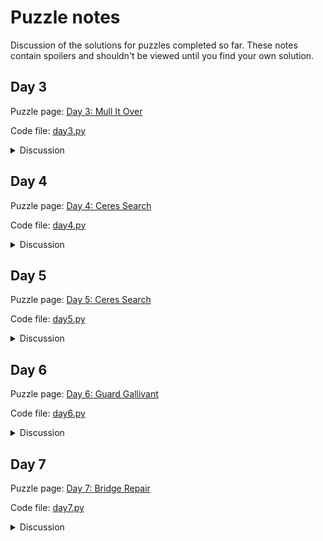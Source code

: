 # Puzzle notes

Discussion of the solutions for puzzles completed so far. These notes contain spoilers and shouldn't be viewed until you find your own solution.

## Day 3

Puzzle page: [Day 3: Mull It Over](https://adventofcode.com/2024/day/3)

Code file: [day3.py](./day3.py)

<details>
<summary>Discussion</summary>

Don't be like me. Learn how to use regexes properly.
</details>

## Day 4

Puzzle page: [Day 4: Ceres Search](https://adventofcode.com/2024/day/4)

Code file: [day4.py](./day4.py)

<details>
<summary>Discussion</summary>

I think this can be accomplished more efficiently by finding all `X` characters and exploring the grid for neighbors in each horizontal, vertical and diagonal direction (or `A` characters, and immediate diagonal neighbors for part 2), with early termination if a non-matching character is reached.

I didn't do any of that. Instead, I just iterated over all rows and columns and used preset offset shapes for verticals, horizontals and diagonals to sample the characters at each position and shape and check for `XMAS`/`SAMX` strings (and X shapes with  `MAS`/`SAM` strings in part 2). Storing the grid as a `collections.defaultdict` indexed by `(x,y)` tuples means it's not even necessary to check bounds rigorously. The approach involves unnecessary extra work (and a hashed dictionary is necessarily slower to access than a 2D array), but the runtime cost is minimal when run on puzzle inputs and it simplifies the code substantially.
</details>

## Day 5

Puzzle page: [Day 5: Ceres Search](https://adventofcode.com/2024/day/5)

Code file: [day5.py](./day5.py)

<details>
<summary>Discussion</summary>

It's interesting that the page ordering rules on the puzzle inputs contain cycles if the graph is mapped, but the pages of each update are carefully selected to avoid these cycles and have a correct ordering that is unambigious. Possibly this was meant as a trap for anyone who tries to obtain a full ordering of pages before evaluating the updates.

Evaluating the ordering of an update for part 1 just requires verifying that no rules are broken by the current ordering. For any applicable `first|last` orderings on the update list, no `first` pages can appear after `last` pages (and vice versa). Pre-sorting the rules into dictionaries indexed by `first` and `last` pages simplifies the code and is relatively efficient.

For part 2, I used an insertion sort of each page into a new list, where the insertion point for a page is the first index where the page would not break any ordering rules. I'm pretty sure the cost of sorting is no worse than $\mathcal{O}(n \log n)$ using this method.
</details>

## Day 6

Puzzle page: [Day 6: Guard Gallivant](https://adventofcode.com/2024/day/6)

Code file: [day6.py](./day6.py)

<details>
<summary>Discussion</summary>

The solution to part 2 is pretty easily found via brute force and a little waiting. There are two useful optimizations which dropped my runtime by nearly two orders of magnitude from the initial pass.

1. An obstruction must be placed somewhere in the original path of the guard in order for it to have any effect on the guard's route. Placing an obstruction anywhere on the grid that the guard does not reach in part 1 cannot create a cycle and so does not need to be simulated.
2. Rather than move the guard one space at a time in part 2, it's faster to collect a list of obstacle/obstruction positions indexed by row and column, and jump the guard to the next obstacle (or out of the grid area) in a single step. It's still simplest to move the guard one space at a time in part 1, in order to find all visited coordinates.
</details>

## Day 7

Puzzle page: [Day 7: Bridge Repair](https://adventofcode.com/2024/day/7)

Code file: [day7.py](./day7.py)

<details>
<summary>Discussion</summary>

I ran into some trouble with this. It's an easily-memorized trick that you can efficiently iterate over all combinations of $n$ ordered items with $2$ options each using the bits of integers $0$ to $2^n - 1$, which is perfect for brute forcing combinations of `+` and `*` operators in the equations for part 1 until a solution is found.

```python
# term the list of terms of the equation
# n the number of operators, i.e. len(term) - 1
for i in range(2**n):
    total = term[0]
    for j in range(n):
        option = (i >> j) & 0b1 # get the jth bit of integer i
        if option == 0:
            total += term[j+1]
        else:
            total *= term[j+1]
    if total == test_value:
        part1 += test_value
        break
```

Relying on this does not offer any help in part 2, where there are $n$ ordered items with $3$ options each instead. I [initially](https://github.com/marty777/adventofcode2024/blob/d37f29fe61f25ba20d2831784ca2cbfbbf37aa95/src/day7.py) ended up with a method to extract the digits of an integer in an arbitrary base, then iterated over $0$ to $3^n - 1$ using the digits in base $3$ to brute force the part 2 solution, which completed in slow but reasonable time.

The final version of the day 7 solution switches instead to a recursive depth first search for the inverse of each operation in right-to-left order, not following branches where multiplication is ruled out by non-divisibility or where appending is ruled out by an incompatible digit ending. This drops the runtime by several orders of magnitude.


</details>